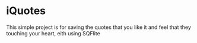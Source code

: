 # iQuotes
This simple project is for saving the quotes that you like it and feel that they touching your heart, eith using SQFlite 
